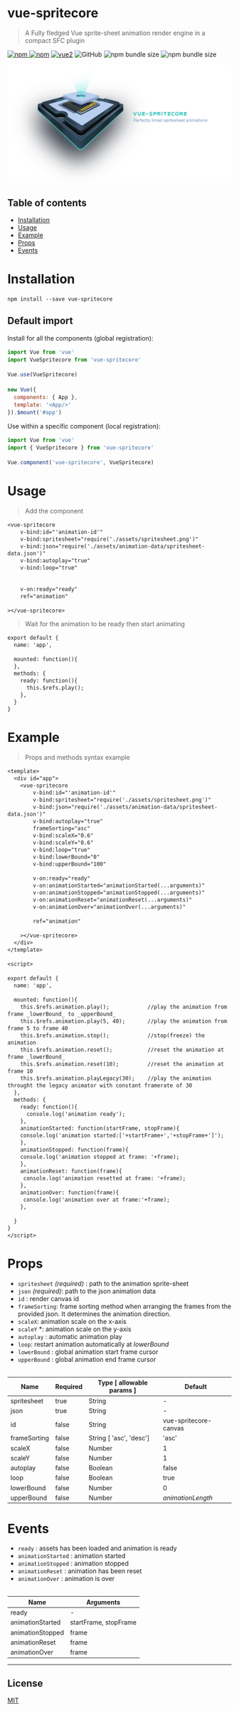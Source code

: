 # vue-spritecore
> A Fully fledged Vue sprite-sheet animation render engine in a compact SFC plugin

[![npm](https://img.shields.io/npm/v/vue-spritecore.svg) ![npm](https://img.shields.io/npm/dm/vue-spritecore.svg)](https://www.npmjs.com/package/vue-spritecore)
[![vue2](https://img.shields.io/badge/vue-2.x-brightgreen.svg)](https://vuejs.org/)
![GitHub](https://img.shields.io/github/license/espressoshock/vue-spritecore.svg)
![npm bundle size](https://img.shields.io/bundlephobia/min/vue-spritecore.svg)
![npm bundle size](https://img.shields.io/bundlephobia/minzip/vue-spritecore.svg)

<span style="display:block;text-align:center">
    <img src="./assets/vue-spritecore-logo.png" alt="vue-spritecore logo">
</span>


## Table of contents

- [Installation](#installation)
- [Usage](#usage)
- [Example](#example)
- [Props](#Props)
- [Events](#Events)

# Installation

```
npm install --save vue-spritecore
```

## Default import

Install for all the components (global registration):

```javascript
import Vue from 'vue'
import VueSpritecore from 'vue-spritecore'

Vue.use(VueSpritecore)

new Vue({
  components: { App },
  template: '<App/>'
}).$mount('#app')
```

Use within a specific component (local registration):

```javascript
import Vue from 'vue'
import { VueSpritecore } from 'vue-spritecore'

Vue.component('vue-spritecore', VueSpritecore)
```
# Usage

> Add the component

```vue
<vue-spritecore
    v-bind:id="'animation-id'"
    v-bind:spritesheet="require('./assets/spritesheet.png')"
    v-bind:json="require('./assets/animation-data/spritesheet-data.json')"
    v-bind:autoplay="true"
    v-bind:loop="true"


    v-on:ready="ready"
    ref="animation"

></vue-spritecore>
```

> Wait for the animation to be ready then start animating

```vue
export default {
  name: 'app',

  mounted: function(){
  },
  methods: {
    ready: function(){
      this.$refs.play();
    },
  }
}
```

# Example
> Props and methods syntax example

```vue
<template>
  <div id="app">
    <vue-spritecore
        v-bind:id="'animation-id'"
        v-bind:spritesheet="require('./assets/spritesheet.png')"
        v-bind:json="require('./assets/animation-data/spritesheet-data.json')"
        v-bind:autoplay="true"
        frameSorting="asc"
        v-bind:scaleX="0.6"
        v-bind:scaleY="0.6"
        v-bind:loop="true"
        v-bind:lowerBound="0"
        v-bind:upperBound="100"

        v-on:ready="ready"
        v-on:animationStarted="animationStarted(...arguments)"
        v-on:animationStopped="animationStopped(...arguments)"
        v-on:animationReset="animationReset(...arguments)"
        v-on:animationOver="animationOver(...arguments)"

        ref="animation"

    ></vue-spritecore>
  </div>
</template>

<script>

export default {
  name: 'app',

  mounted: function(){
    this.$refs.animation.play();            //play the animation from frame _lowerBound_ to _upperBound_
    this.$refs.animation.play(5, 40);       //play the animation from frame 5 to frame 40
    this.$refs.animation.stop();            //stop(freeze) the animation
    this.$refs.animation.reset();           //reset the animation at frame _lowerBound_
    this.$refs.animation.reset(10);         //reset the animation at frame 10
    this.$refs.animation.playLegacy(30);    //play the animation throught the legacy animator with constant framerate of 30
  },
  methods: {
    ready: function(){
      console.log('animation ready');
    },
    animationStarted: function(startFrame, stopFrame){
    console.log('animation started:['+startFrame+','+stopFrame+']');
    },
    animationStopped: function(frame){
    console.log('animation stopped at frame: '+frame);
    },
    animationReset: function(frame){
     console.log('animation resetted at frame: '+frame);
    },
    animationOver: function(frame){
     console.log('animation over at frame:'+frame);
    },

  }
}
</script>
```
# Props
* `spritesheet` *(required)* : path to the animation sprite-sheet
* `json` *(required)*: path to the json animation data
* `id` : render canvas id
* `frameSorting`: frame sorting method when arranging the frames from the provided json. It determines the animation direction.
* `scaleX`: animation scale on the x-axis
* `scaleY` *: animation scale on the y-axis
* `autoplay` : automatic animation play
* `loop`: restart animation automatically at _lowerBound_
* `lowerBound` : global animation start frame cursor
* `upperBound` : global animation end frame cursor
<br/><br/>

Name | Required | Type [ allowable params ] | Default
------------------ | ----- | --------- | ------------
spritesheet  | true | String | -
json | true  | String | -
id   | false | String | vue-spritecore-canvas
frameSorting | false | String [ 'asc', 'desc'] | 'asc'
scaleX   | false | Number | 1
scaleY   | false | Number | 1
autoplay   | false | Boolean | false
loop   | false | Boolean | true
lowerBound   | false | Number | 0
upperBound   | false | Number | _animationLength_


# Events

* `ready` : assets has been loaded and animation is ready
* `animationStarted` : animation started
* `animationStopped` : animation stopped
* `animationReset` : animation has been reset
* `animationOver` : animation is over
<br/><br/>

Name | Arguments
------ | -------
ready | -
animationStarted | startFrame, stopFrame
animationStopped | frame
animationReset | frame
animationOver | frame

---
## License

[MIT](http://opensource.org/licenses/MIT)
